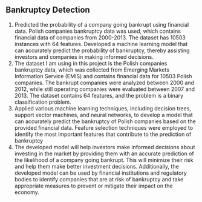 ## Bankruptcy Detection
1) Predicted the probability of a company going bankrupt using financial data. Polish companies bankruptcy data was used, which contains financial data of companies from 2000-2013. The dataset has 10503 instances with 64 features. Developed a machine learning model that can accurately predict the probability of bankruptcy, thereby assisting investors and companies in making informed decisions.
2) The dataset I am using in this project is the Polish companies bankruptcy data, which was collected from Emerging Markets Information Service (EMIS) and contains financial data for 10503 Polish companies. The bankrupt companies were analyzed between 2000 and 2012, while still operating companies were evaluated between 2007 and 2013. The dataset contains 64 features, and the problem is a binary classification problem.
4) Applied various machine learning techniques, including decision trees, support vector machines, and neural networks, to develop a model that can accurately predict the bankruptcy of Polish companies based on the provided financial data. Feature selection techniques were employed to identify the most important features that contribute to the prediction of bankruptcy
5) The developed model will help investors make informed decisions about investing in the market by providing them with an accurate prediction of the likelihood of a company going bankrupt. This will minimize their risk and help them make better investment decisions. Additionally, the developed model can be used by financial institutions and regulatory bodies to identify companies that are at risk of bankruptcy and take appropriate measures to prevent or mitigate their impact on the economy.
